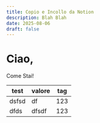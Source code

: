 ```yaml
---
title: Copio e Incollo da Notion
description: Blah Blah
date: 2025-08-06
draft: false
---
```

# **Ciao,**

Come Stai!

| test | valore | tag |
| --- | --- | --- |
| dsfsd | df  | 123 |
| dfds | dfsdf | 123 |